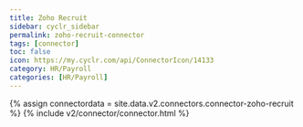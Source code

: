 ```yaml
---
title: Zoho Recruit
sidebar: cyclr_sidebar
permalink: zoho-recruit-connector
tags: [connector]
toc: false
icon: https://my.cyclr.com/api/ConnectorIcon/14133
category: HR/Payroll
categories: [HR/Payroll]
---
```

{% assign connectordata = site.data.v2.connectors.connector-zoho-recruit %}
{% include v2/connector/connector.html %}	